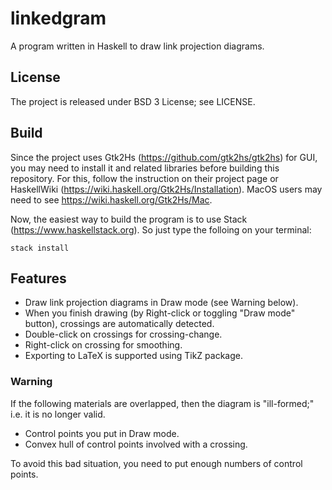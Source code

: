 # linkedgram
A program written in Haskell to draw link projection diagrams.

## License
The project is released under BSD 3 License; see LICENSE.

## Build
Since the project uses Gtk2Hs (https://github.com/gtk2hs/gtk2hs) for GUI, you may need to install it and related libraries before building this repository.
For this, follow the instruction on their project page or HaskellWiki (https://wiki.haskell.org/Gtk2Hs/Installation).
MacOS users may need to see https://wiki.haskell.org/Gtk2Hs/Mac.

Now, the easiest way to build the program is to use Stack (https://www.haskellstack.org).
So just type the folloing on your terminal:
```
stack install
```

## Features

- Draw link projection diagrams in Draw mode (see Warning below).
- When you finish drawing (by Right-click or toggling "Draw mode" button), crossings are automatically detected.
- Double-click on crossings for crossing-change.
- Right-click on crossing for smoothing.
- Exporting to LaTeX is supported using TikZ package.

### Warning
If the following materials are overlapped, then the diagram is "ill-formed;" i.e. it is no longer valid.

- Control points you put in Draw mode.
- Convex hull of control points involved with a crossing.

To avoid this bad situation, you need to put enough numbers of control points.
